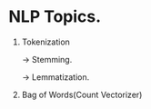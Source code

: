 # NLP Topics.

  1. Tokenization
   
       -> Stemming.
     
       -> Lemmatization.
   
  3. Bag of Words(Count Vectorizer)

